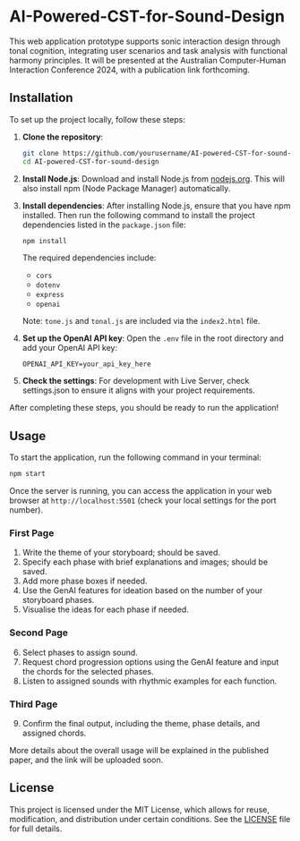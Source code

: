 # AI-Powered-CST-for-Sound-Design


This web application prototype supports sonic interaction design through tonal cognition, integrating user scenarios and task analysis with functional harmony principles. It will be presented at the Australian Computer-Human Interaction Conference 2024, with a publication link forthcoming.


## Installation

To set up the project locally, follow these steps:


1. **Clone the repository**:
   ```bash
   git clone https://github.com/yourusername/AI-powered-CST-for-sound-design.git
   cd AI-powered-CST-for-sound-design
   ```


2. **Install Node.js**:
   Download and install Node.js from [nodejs.org](https://nodejs.org/). This will also install npm (Node Package Manager) automatically.


3. **Install dependencies**:
   After installing Node.js, ensure that you have npm installed. Then run the following command to install the project dependencies listed in the `package.json` file:
   ```bash
   npm install
   ```


   The required dependencies include:
   - `cors`
   - `dotenv`
   - `express`
   - `openai`


   Note: `tone.js` and `tonal.js` are included via the `index2.html` file. 


4. **Set up the OpenAI API key**:
   Open the `.env` file in the root directory and add your OpenAI API key:
   ```
   OPENAI_API_KEY=your_api_key_here
   ```


5. **Check the settings**:
   For development with Live Server, check settings.json to ensure it aligns with your project requirements.


After completing these steps, you should be ready to run the application!


## Usage


To start the application, run the following command in your terminal:


```bash
npm start
```


Once the server is running, you can access the application in your web browser at `http://localhost:5501` (check your local settings for the port number).


### First Page
1. Write the theme of your storyboard; should be saved.
2. Specify each phase with brief explanations and images; should be saved.
3. Add more phase boxes if needed.
4. Use the GenAI features for ideation based on the number of your storyboard phases.
5. Visualise the ideas for each phase if needed.


### Second Page
6. Select phases to assign sound.
7. Request chord progression options using the GenAI feature and input the chords for the selected phases.
8. Listen to assigned sounds with rhythmic examples for each function.


### Third Page
9. Confirm the final output, including the theme, phase details, and assigned chords.


More details about the overall usage will be explained in the published paper, and the link will be uploaded soon.


## License


This project is licensed under the MIT License, which allows for reuse, modification, and distribution under certain conditions. See the [LICENSE](LICENSE) file for full details.

